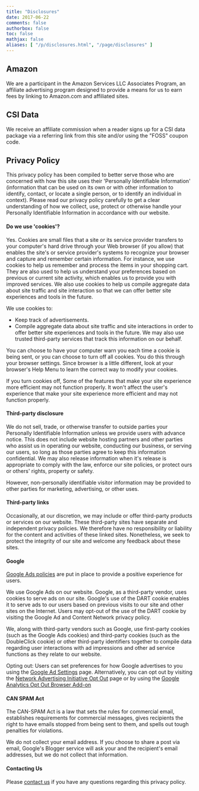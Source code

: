 ```yaml
---
title: "Disclosures"
date: 2017-06-22
comments: false
authorbox: false
toc: false
mathjax: false
aliases: [ "/p/disclosures.html", "/page/disclosures" ]
---
```


## Amazon
We are a participant in the Amazon Services LLC Associates Program, an affiliate advertising program designed to provide a means for us to earn fees by linking to Amazon.com and affiliated sites.


## CSI Data
We receive an affiliate commission when a reader signs up for a CSI data package via a referring link from this site and/or using the "FOSS" coupon code.


## Privacy Policy
This privacy policy has been compiled to better serve those who are concerned with how this site uses their 'Personally Identifiable Information' (information that can be used on its own or with other information to identify, contact, or locate a single person, or to identify an individual in context). Please read our privacy policy carefully to get a clear understanding of how we collect, use, protect or otherwise handle your Personally Identifiable Information in accordance with our website.

#### Do we use 'cookies'?
Yes. Cookies are small files that a site or its service provider transfers to your computer's hard drive through your Web browser (if you allow) that enables the site's or service provider's systems to recognize your browser and capture and remember certain information. For instance, we use cookies to help us remember and process the items in your shopping cart. They are also used to help us understand your preferences based on previous or current site activity, which enables us to provide you with improved services. We also use cookies to help us compile aggregate data about site traffic and site interaction so that we can offer better site experiences and tools in the future.

We use cookies to:

* Keep track of advertisements.
* Compile aggregate data about site traffic and site interactions in order to offer better site experiences and tools in the future. We may also use trusted third-party services that track this information on our behalf.


You can choose to have your computer warn you each time a cookie is being sent, or you can choose to turn off all cookies. You do this through your browser settings. Since browser is a little different, look at your browser's Help Menu to learn the correct way to modify your cookies.

If you turn cookies off, Some of the features that make your site experience more efficient may not function properly. It won't affect the user's experience that make your site experience more efficient and may not function properly.

#### Third-party disclosure
We do not sell, trade, or otherwise transfer to outside parties your Personally Identifiable Information unless we provide users with advance notice. This does not include website hosting partners and other parties who assist us in operating our website, conducting our business, or serving our users, so long as those parties agree to keep this information confidential. We may also release information when it's release is appropriate to comply with the law, enforce our site policies, or protect ours or others' rights, property or safety. 

However, non-personally identifiable visitor information may be provided to other parties for marketing, advertising, or other uses.

#### Third-party links
Occasionally, at our discretion, we may include or offer third-party products or services on our website. These third-party sites have separate and independent privacy policies. We therefore have no responsibility or liability for the content and activities of these linked sites. Nonetheless, we seek to protect the integrity of our site and welcome any feedback about these sites.

#### Google
[Google Ads policies](https://support.google.com/adspolicy/answer/6008942) are put in place to provide a positive experience for users. 

We use Google Ads on our website. Google, as a third-party vendor, uses cookies to serve ads on our site. Google's use of the DART cookie enables it to serve ads to our users based on previous visits to our site and other sites on the Internet. Users may opt-out of the use of the DART cookie by visiting the Google Ad and Content Network privacy policy.

We, along with third-party vendors such as Google, use first-party cookies (such as the Google Ads cookies) and third-party cookies (such as the DoubleClick cookie) or other third-party identifiers together to compile data regarding user interactions with ad impressions and other ad service functions as they relate to our website.

Opting out:
Users can set preferences for how Google advertises to you using the [Google Ad Settings](https://safety.google/privacy/ads-and-data/) page. Alternatively, you can opt out by visiting the [Network Advertising Initiative Opt Out](https://optout.networkadvertising.org/?c=1) page or by using the [Google Analytics Opt Out Browser Add-on](https://tools.google.com/dlpage/gaoptout)

#### CAN SPAM Act
The CAN-SPAM Act is a law that sets the rules for commercial email, establishes requirements for commercial messages, gives recipients the right to have emails stopped from being sent to them, and spells out tough penalties for violations. 

We do not collect your email address. If you choose to share a post via email, Google's Blogger service will ask your and the recipient's email addresses, but we do not collect that information.

#### Contacting Us
Please [contact us](mailto:josh.m.ulrich@gmail.com) if you have any questions regarding this privacy policy.
